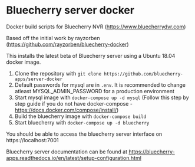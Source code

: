 # Bluecherry server docker 
Docker build scripts for Bluecherry NVR (https://www.bluecherrydvr.com)

Based off the initial work by rayzorben (https://github.com/rayzorben/bluecherry-docker)

This installs the latest beta of Bluecherry server using a Ubuntu 18.04 docker image.

1. Clone the repository with `git clone https://github.com/bluecherry-apps/server-docker`
2. Default passwords for mysql are in `.env`.  It is recommended to change atleast MYSQL_ADMIN_PASSWORD for a production environment
3. Start mysql image with `docker-compose up -d mysql` (Follow this step by step guide if you do not have docker-compose - https://docs.docker.com/compose/install/)
4. Build the bluecherry image with `docker-compose build`
5. Start bluecherry with `docker-compose up -d bluecherry`

You should be able to access the bluecherry server interface on https://localhost:7001

Bluecherry server documentation can be found at https://bluecherry-apps.readthedocs.io/en/latest/setup-configuration.html
